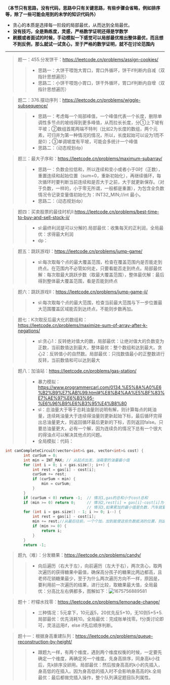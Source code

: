 **（本节只有思路，没有代码，思路中只有关键思路，有些步骤会省略，例如排序等，除了一些可能会用到的未学的知识代码外）**
* 贪心的本质是选择每一阶段的局部最优，从而达到全局最优。
* **没有技巧，全是熟练度，灵感，严格数学证明还得是学数学**
* **刷题或者面试的时候，手动模拟一下感觉可以局部最优推出整体最优，而且想不到反例，那么就试一试贪心，至于严格的数学证明，就不在讨论范围内**
---
> 题一：455.分发饼干：https://leetcode.cn/problems/assign-cookies/
>>* 思路一：大饼干喂饱大胃口，胃口外循环，饼干if判断内自减（双指针思想遍历）
>>* 思路二：小饼干喂饱小胃口，饼干外循环，胃口if判断内自增（双指针思想遍历）

> 题二：376.摆动序列：https://leetcode.cn/problems/wiggle-subsequence/
>>* 思路一：考虑每一个局部峰值，一个峰值代表一个长度，删除单调性多节点的坡线得到更多峰值，从而拉长长度，分①上下坡有平坡；②数组首尾两端不特判（比如2为长度的数组，两个元素，可归并为第一种情况的情况，所以，长度起始可以设为1而不是0）；③单调坡度有平坡，可能会多统计一个峰值
>>* 思路二：（动态规划dp）

> 题三：最大子序和：https://leetcode.cn/problems/maximum-subarray/
>>* 思路一：负数会拉低和，所以连续和变小或者小于0时（正数），重置连续和起始位置（sum=0，重新初始化），再继续循环，每次循环时要判断当前连续和是否大于之前，大于就更新保存。（对于负数，一样的，小于零无所谓，一般都是重置），为包含全负数情况令记录变量值初始化为：INT32_MIN;//int 最小。
>>* 思路二：（动态规划dp）

>题四：买卖股票的最佳时机II:https://leetcode.cn/problems/best-time-to-buy-and-sell-stock-ii/
>>* sl:最终利润是可以分解的.局部最优：收集每天的正利润，全局最优：求得最大利润
>>* dp：

>题五：跳跃游戏I：https://leetcode.cn/problems/jump-game/
>>* sl:每次取每个点的最大覆盖范围，检查在覆盖范围内是否能走到终点。在范围内不必管如何走，只要看能否走到终点。局部最优解：每次取最大跳跃步数（取最大覆盖范围），整体最优解：最后得到整体最大覆盖范围，看是否能到终点

>题六：跳跃游戏II：https://leetcode.cn/problems/jump-game-ii/
>>* sl:每次取每个点的最大范围，检查当前最大范围与下一步位置最大范围覆盖区域能否到达终点，不能则步数再加。

>题七：K次取反后最大化的数组和：https://leetcode.cn/problems/maximize-sum-of-array-after-k-negations/
>>* sl:贪心1：反转绝对值大的数，局部最优：让绝对值大的负数变为正数，当前数值达到最大，整体最优：整个数组和达到最大。贪心2：反转值小的自然数。局部最优：只找数值最小的正整数进行反转，当前数值和可以达到最大

>题八：加油站：https://leetcode.cn/problems/gas-station/
>>* 暴力模拟：https://www.programmercarl.com/0134.%E5%8A%A0%E6%B2%B9%E7%AB%99.html#%E8%B4%AA%E5%BF%83%E7%AE%97%E6%B3%95-%E6%96%B9%E6%B3%95%E4%B8%80
>>* sl：总油量大于等于总耗油量则说明有解，则计算每点的耗油量，连续耗油量大于连续得油量则更新起始下标，最后循环完得出总油量更大，则返回循环最后更新的下标，否则返回false。只要总油量更大，必有一个解，因为连续负的情况下总有一个很大的得油点可以解决其他点的问题。
>>* 全局模拟：代码：
```c++
int canCompleteCircuit(vector<int>& gas, vector<int>& cost) {
        int curSum = 0;
        int min = INT_MAX; // 从起点出发，油箱里的油量最小值
        for (int i = 0; i < gas.size(); i++) {
            int rest = gas[i] - cost[i];
            curSum += rest;
            if (curSum < min) {
                min = curSum;
            }
        }
        if (curSum < 0) return -1;  // 情况1,gas的总和小于cost总和
        if (min >= 0) return 0;     // 情况2,rest[i] = gas[i]-cost[i]为一天剩下的油，i从0开始计算累加到最后一站，如果累加没有出现负数，说明从0出发，油就没有断过，那么0就是起点
                                    // 情况3,如果累加的最小值是负数，汽车就要从非0节点出发，从后向前，看哪个节点能这个负数填平，能把这个负数填平的节点就是出发节点
        for (int i = gas.size() - 1; i >= 0; i--) {
            int rest = gas[i] - cost[i];
            min += rest;//从最后往前，一个个加，加到能使这些负数抵消的位置，则此为起点，足以抵消之后的连续负数.
            if (min >= 0) {
                return i;
            }
        }
        return -1;
```

>题九（难）：分发糖果：https://leetcode.cn/problems/candy/
>>* 向后遍历（右大于左），向前遍历（左大于右），两次贪心，取两次遍历的获得糖果中最值，确保高分孩子的糖果比两边都高，且老师花销糖果最少，至于为什么两次遍历方向不一样，原因是，要利用前一次遍历的结果，进行比较，取糖果最大值，全局最优：分高比左右俩都多，图解如下：![1675756889581](https://user-images.githubusercontent.com/121871885/217186280-527a1f48-60a4-4838-b018-0d45390c3804.jpg)

>题十：柠檬水找零：https://leetcode.cn/problems/lemonade-change/
>>* 三种情况：5元拿下，10元返5，20优先反5+10，无10则5+5+5.局部最优：优先消耗10。全局最优：完成账单找零。f分类讨论即可，灵活运用if，else if先后顺序判断。

>题十一：根据身高重建队列：https://leetcode.cn/problems/queue-reconstruction-by-height/
>>* 跟题九一样，有两个维度，遇到两个维度权衡的时候，一定要先确定一个维度，再确定另一个维度。先身高排序，同身高k小往后，先k排序没卵用。局部最优：然后按身高高的k小的先插入，身高低的在插入。因为身高低的插入时不会影响身高高的k.全局最优：最后都做完插入操作，整个队列满足题目队列属性。
